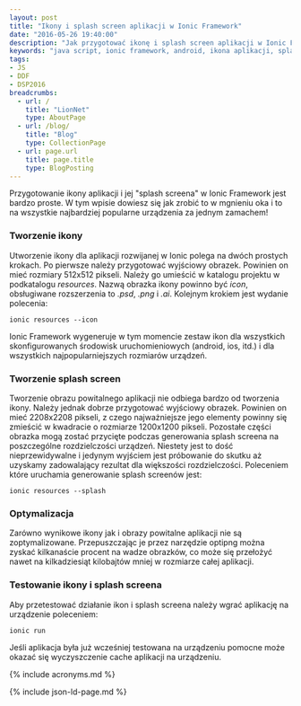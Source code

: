 ```yaml
---
layout: post
title: "Ikony i splash screen aplikacji w Ionic Framework"
date: "2016-05-26 19:40:00"
description: "Jak przygotować ikonę i splash screen aplikacji w Ionic Framework?"
keywords: "java script, ionic framework, android, ikona aplikacji, splash screen"
tags:
- JS
- DDF
- DSP2016
breadcrumbs:
  - url: /
    title: "LionNet"
    type: AboutPage
  - url: /blog/
    title: "Blog"
    type: CollectionPage
  - url: page.url
    title: page.title
    type: BlogPosting
---
```


Przygotowanie ikony aplikacji i jej "splash screena" w Ionic Framework jest bardzo 
proste. W tym wpisie dowiesz się jak zrobić to w mgnieniu oka i to na wszystkie
najbardziej popularne urządzenia za jednym zamachem!

### Tworzenie ikony

Utworzenie ikony dla aplikacji rozwijanej w Ionic polega na dwóch prostych krokach.
Po pierwsze należy przygotować wyjściowy obrazek. Powinien on mieć rozmiary 512x512
pikseli. Należy go umieścić w katalogu projektu w podkatalogu *resources*. Nazwą
obrazka ikony powinno być *icon*, obsługiwane rozszerzenia to *.psd*, *.png* i 
*.ai*. Kolejnym krokiem jest wydanie polecenia:

    ionic resources --icon

Ionic Framework wygeneruje w tym momencie zestaw ikon dla wszystkich skonfigurowanych
środowisk uruchomieniowych (android, ios, itd.) i dla wszystkich najpopularniejszych
rozmiarów urządzeń.

### Tworzenie splash screen

Tworzenie obrazu powitalnego aplikacji nie odbiega bardzo od tworzenia ikony.
Należy jednak dobrze przygotować wyjściowy obrazek. Powinien on mieć 2208x2208
pikseli, z czego najważniejsze jego elementy powinny się zmieścić w kwadracie
o rozmiarze 1200x1200 pikseli. Pozostałe części obrazka mogą zostać przycięte 
podczas generowania splash screena na poszczególne rozdzielczości urządzeń.
Niestety jest to dość nieprzewidywalne i jedynym wyjściem jest próbowanie do skutku
aż uzyskamy zadowalający rezultat dla większości rozdzielczości. Poleceniem
które uruchamia generowanie splash screenów jest:

    ionic resources --splash

### Optymalizacja

Zarówno wynikowe ikony jak i obrazy powitalne aplikacji nie są zoptymalizowane.
Przepuszczając je przez narzędzie optipng można zyskać kilkanaście procent na wadze
obrazków, co może się przełożyć nawet na kilkadziesiąt kilobajtów mniej w 
rozmiarze całej aplikacji.

### Testowanie ikony i splash screena

Aby przetestować działanie ikon i splash screena należy wgrać aplikację na urządzenie
poleceniem:

    ionic run

Jeśli aplikacja była już wcześniej testowana na urządzeniu pomocne może okazać
się wyczyszczenie cache aplikacji na urządzeniu.


{% include acronyms.md %}

{% include json-ld-page.md %}
